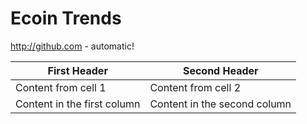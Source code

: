 # Ecoin Trends
http://github.com - automatic!

First Header | Second Header
------------ | -------------
Content from cell 1 | Content from cell 2
Content in the first column | Content in the second column

